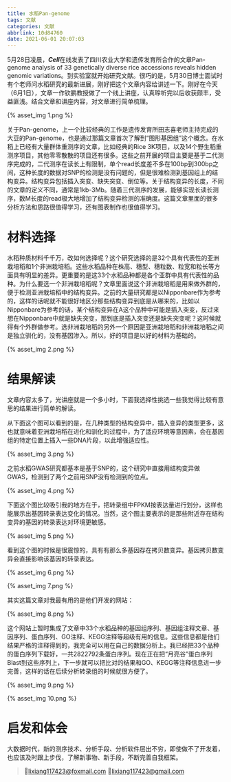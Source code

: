 ```yaml
---
title: 水稻Pan-genome
tags: 文献
categories: 文献
abbrlink: 10d84760
date: 2021-06-01 20:07:03
---
```


5月28日凌晨，***Cell***在线发表了四川农业大学和遗传发育所合作的文章Pan-genome analysis of 33 genetically diverse rice accessions reveals hidden genomic variations。<!-- more -->到实验室就开始研究文献。很巧的是，5月30日博士面试时有个老师问水稻研究的最新进展，刚好把这个文章内容给讲述一下。刚好在今天（6月1日），文章一作钦鹏教授做了一个线上讲座，认真聆听完以后收获颇丰，受益匪浅。结合文章和讲座内容，对文章进行简单梳理。

{% asset_img 1.png %}

关于Pan-genome，上一个比较经典的工作是遗传发育所田志喜老师主持完成的大豆的Pan-genome，也是通过那篇文章首次了解到“图形基因组”这个概念。在水稻上已经有大量群体重测序的文章，比如经典的Rice 3K项目，以及14个野生稻重测序项目，其他零零散散的项目还有很多。这些之前开展的项目主要是基于二代测序完成的，二代测序在读长上有限制，单个read长度差不多在100bp到300bp之间，这种长度的数据对SNP的检测是没有问题的，但是很难检测到基因组上的结构变异。结构变异包括插入突变、缺失突变、倒位等。关于结构变异的长度，不同的文章的定义不同，通常是1kb-3Mb。随着三代测序的发展，能够实现长读长测序，数M长度的read极大地增加了结构变异检测的准确度。这篇文章里面的很多分析方法和思路很值得学习，还有图表制作也很值得学习。

# 材料选择

水稻种质材料千千万，改如何选择呢？这个研究选择的是32个具有代表性的亚洲栽培稻和1个非洲栽培稻。这些水稻品种在株高、穗型、穗粒数、粒宽和粒长等方面具有明显的差异。更重要的是这33个水稻品种都是各个亚群中具有代表性的品种。为什么要选一个非洲栽培稻呢？文章里面说这个非洲栽培稻是用来做外群的，便于检测亚洲栽培稻中的结构变异。之前的大量研究都是以Nipponbare作为参考的，这样的话呢就不能很好地区分那些结构变异到底是从哪来的，比如以Nipponbare为参考的话，某个结构变异在A这个品种中可能是插入突变，反过来想在Nipponbare中就是缺失突变，那到底是插入突变还是缺失突变呢？这时候就得有个外群做参考。选非洲栽培稻的另外一个原因是亚洲栽培稻和非洲栽培稻之间是独立驯化的，没有基因渗入。所以，好的项目是以好的材料为基础的。

{% asset_img 2.png %}

# 结果解读

文章内容太多了，光讲座就是一个多小时，下面我选择性挑选一些我觉得比较有意思的结果进行简单的解读。

从下面这个图可以看到的是，在几种类型的结构变异中，插入变异的类型更多，这也就意味着亚洲栽培稻在进化和驯化的过程中，为了适应环境等意因素，会在基因组的特定位置上插入一些DNA片段，以此增强适应性。

{% asset_img 3.png %}

之前水稻GWAS研究都基本是基于SNP的，这个研究中直接用结构变异做GWAS，检测到了两个之前用SNP没有检测到的位点。

{% asset_img 4.png %}

下面这个图比较吸引我的地方在于，把转录组中FPKM按表达量进行划分，这样也能展示出基因转录表达变化的情况。当然，这个图主要表示的是那些附近存在结构变异的基因的转录表达对环境更敏感。

{% asset_img 5.png %}

看到这个图的时候是很震惊的，具有有那么多基因存在拷贝数变异。基因拷贝数变异会直接影响该基因的转录表达。

{% asset_img 6.png %}

{% asset_img 7.png %}

其实这篇文章对我最有用的是他们开发的网站：

{% asset_img 8.png %}

这个网站上暂时集成了文章中33个水稻品种的基因组序列、基因组注释文章、基因序列、蛋白序列、GO注释、KEGG注释等超级有用的信息。这些信息都是他们结果严格的注释得到的，我完全可以用在自己的数据分析上。我已经把33个品种的蛋白序列下载好，一共2822792条蛋白序列。现在正在把“月亮谷”蛋白序列Blast到这些序列上，下一步就可以把比对的结果和GO、KEGG等注释信息进一步完善，这样的话在后续分析转录组的时候就很方便了。

{% asset_img 9.png %}

{% asset_img 10.png %}

# 启发和体会

大数据时代，新的测序技术、分析手段、分析软件层出不穷，即使做不了开发着，也应该及时跟上步伐，了解新事物、新手段，不断完善自我框架。

>💌lixiang117423@foxmail.com
>💌lixiang117423@gmail.com

